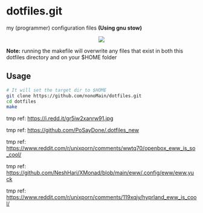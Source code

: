 # dotfiles.git
my (programmer) configuration files
**(Using gnu stow)**
<p align="center">
  <img src="https://img.shields.io/github/repo-size/nonomain/dotfiles?style=for-the-badge">
</p>

**Note:** running the makefile will overwrite any files that exist in both this dotfiles directory and on your $HOME folder
## Usage
```bash
# It will set the target dir to $HOME
git clone https://github.com/nonoMain/dotfiles.git
cd dotfiles
make
```

tmp ref: https://i.redd.it/gr5iw2xanrw91.jpg

tmp ref: https://github.com/PoSayDone/.dotfiles_new

tmp ref: https://www.reddit.com/r/unixporn/comments/wwtq70/openbox_eww_is_so_cool/

tmp ref: https://github.com/NeshHari/XMonad/blob/main/eww/.config/eww/eww.yuck

tmp ref: https://www.reddit.com/r/unixporn/comments/119xqjy/hyprland_eww_is_cool/
